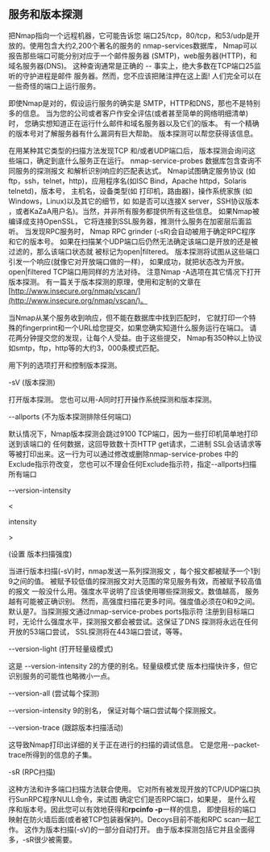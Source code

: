 ## 服务和版本探测

把Nmap指向一个远程机器，它可能告诉您 端口25/tcp，80/tcp，和53/udp是开放的。使用包含大约2,200个著名的服务的 nmap-services数据库， Nmap可以报告那些端口可能分别对应于一个邮件服务器 \(SMTP\)，web服务器\(HTTP\)，和域名服务器\(DNS\)。 这种查询通常是正确的 -- 事实上，绝大多数在TCP端口25监听的守护进程是邮件 服务器。然而，您不应该把赌注押在这上面! 人们完全可以在一些奇怪的端口上运行服务。

即使Nmap是对的，假设运行服务的确实是 SMTP，HTTP和DNS，那也不是特别多的信息。 当为您的公司或者客户作安全评估\(或者甚至简单的网络明细清单\)时， 您确实想知道正在运行什么邮件和域名服务器以及它们的版本。 有一个精确的版本号对了解服务器有什么漏洞有巨大帮助。 版本探测可以帮您获得该信息。

在用某种其它类型的扫描方法发现TCP 和/或者UDP端口后， 版本探测会询问这些端口，确定到底什么服务正在运行。 nmap-service-probes 数据库包含查询不同服务的探测报文 和解析识别响应的匹配表达式。 Nmap试图确定服务协议 \(如 ftp，ssh，telnet，http\)，应用程序名\(如ISC Bind，Apache httpd，Solaris telnetd\)，版本号， 主机名，设备类型\(如 打印机，路由器\)，操作系统家族 \(如Windows，Linux\)以及其它的细节，如 如是否可以连接X server，SSH协议版本 ，或者KaZaA用户名\)。当然，并非所有服务都提供所有这些信息。 如果Nmap被编译成支持OpenSSL， 它将连接到SSL服务器，推测什么服务在加密层后面监听。 当发现RPC服务时， Nmap RPC grinder \(-sR\)会自动被用于确定RPC程序和它的版本号。 如果在扫描某个UDP端口后仍然无法确定该端口是开放的还是被过滤的，那么该端口状态就 被标记为open\|filtered。 版本探测将试图从这些端口引发一个响应\(就像它对开放端口做的一样\)， 如果成功，就把状态改为开放。 open\|filtered TCP端口用同样的方法对待。 注意Nmap -A选项在其它情况下打开版本探测。 有一篇关于版本探测的原理，使用和定制的文章在[http://www.insecure.org/nmap/vscan/](http://www.insecure.org/nmap/vscan/)。

当Nmap从某个服务收到响应，但不能在数据库中找到匹配时， 它就打印一个特殊的fingerprint和一个URL给您提交，如果您确实知道什么服务运行在端口。 请花两分钟提交您的发现，让每个人受益。由于这些提交， Nmap有350种以上协议如smtp，ftp，http等的大约3，000条模式匹配。

用下列的选项打开和控制版本探测。

-sV \(版本探测\)

打开版本探测。 您也可以用-A同时打开操作系统探测和版本探测。

--allports \(不为版本探测排除任何端口\)

默认情况下，Nmap版本探测会跳过9100 TCP端口，因为一些打印机简单地打印送到该端口的 任何数据，这回导致数十页HTTP get请求，二进制 SSL会话请求等等被打印出来。这一行为可以通过修改或删除nmap-service-probes 中的Exclude指示符改变， 您也可以不理会任何Exclude指示符，指定--allports扫描所有端口

--version-intensity

&lt;

intensity

&gt;

\(设置 版本扫描强度\)

当进行版本扫描\(-sV\)时，nmap发送一系列探测报文 ，每个报文都被赋予一个1到9之间的值。 被赋予较低值的探测报文对大范围的常见服务有效，而被赋予较高值的报文 一般没什么用。强度水平说明了应该使用哪些探测报文。数值越高， 服务越有可能被正确识别。 然而，高强度扫描花更多时间。强度值必须在0和9之间。 默认是7。当探测报文通过nmap-service-probes ports指示符 注册到目标端口时，无论什么强度水平，探测报文都会被尝试。这保证了DNS 探测将永远在任何开放的53端口尝试， SSL探测将在443端口尝试，等等。

--version-light \(打开轻量级模式\)

这是 --version-intensity 2的方便的别名。轻量级模式使 版本扫描快许多，但它识别服务的可能性也略微小一点。

--version-all \(尝试每个探测\)

--version-intensity 9的别名， 保证对每个端口尝试每个探测报文。

--version-trace \(跟踪版本扫描活动\)

这导致Nmap打印出详细的关于正在进行的扫描的调试信息。 它是您用--packet-trace所得到的信息的子集。

-sR \(RPC扫描\)

这种方法和许多端口扫描方法联合使用。 它对所有被发现开放的TCP/UDP端口执行SunRPC程序NULL命令，来试图 确定它们是否RPC端口，如果是， 是什么程序和版本号。因此您可以有效地获得和**rpcinfo -p**一样的信息， 即使目标的端口映射在防火墙后面\(或者被TCP包装器保护\)。Decoys目前不能和RPC scan一起工作。 这作为版本扫描\(-sV\)的一部分自动打开。 由于版本探测包括它并且全面得多，-sR很少被需要。

